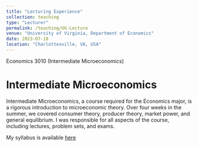 ```yaml
---
title: "Lecturing Experience"
collection: teaching
type: "Lecturer"
permalink: /teaching/UG-Lecture
venue: "University of Virginia, Department of Economics"
date: 2023-07-18
location: "Charlottesville, VA, USA"
---
```


Economics 3010 (Intermediate Microeconomics)

Intermediate Microeconomics
======
Intermediate Microeconomics, a course required for the Economics major, is a rigorous introduction to microeconomic theory. Over four weeks in the summer, we covered consumer theory, producer theory, market power, and general equilibrium. I was responsible for all aspects of the course, including lectures, problem sets, and exams. 

My syllabus is available [here](http://MSchnidman.github.io/files/Syllabus_Schnidman_3010.pdf)
